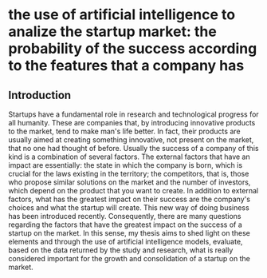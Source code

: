# the use of artificial intelligence to analize the startup market: the probability of the success according to the features that a company has

## Introduction
Startups have a fundamental role in research and technological progress for all humanity. These are companies that, by introducing innovative products to the market, tend to make man's life better.
In fact, their products are usually aimed at creating something innovative, not present on the market, that no one had thought of before.
Usually the success of a company of this kind is a combination of several factors. The external factors that have an impact are essentially: the state in which the company is born, which is crucial for the laws existing in the territory; the competitors, that is, those who propose similar solutions on the market and the number of investors, which depend on the product that you want to create. In addition to external factors, what has the greatest impact on their success are the company's choices and what the startup will create.
This new way of doing business has been introduced recently. Consequently, there are many questions regarding the factors that have the greatest impact on the success of a startup on the market. In this sense, my thesis aims to shed light on these elements and through the use of artificial intelligence models, evaluate, based on the data returned by the study and research, what is really considered important for the growth and consolidation of a startup on the market.

